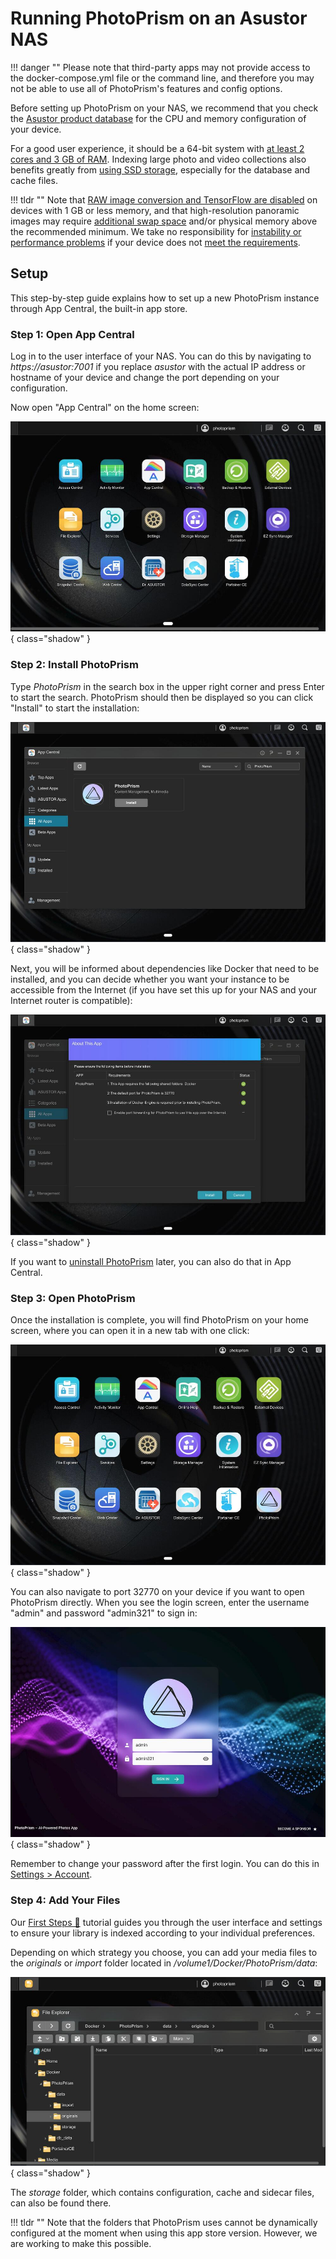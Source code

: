 # Running PhotoPrism on an Asustor NAS

!!! danger ""
    Please note that third-party apps may not provide access to the docker-compose.yml file or the command line, and therefore you may not be able to use all of PhotoPrism's features and config options.

Before setting up PhotoPrism on your NAS, we recommend that you check the [Asustor product database](https://www.asustor.com/en/product/product_list) for the CPU and memory configuration of your device.

For a good user experience, it should be a 64-bit system with [at least 2 cores and 3 GB of RAM](../index.md#system-requirements). Indexing large photo and video collections also benefits greatly from [using SSD storage](../troubleshooting/performance.md#storage), especially for the database and cache files.

!!! tldr ""
    Note that [RAW image conversion and TensorFlow are disabled](../../user-guide/settings/advanced.md) on devices with 1 GB or less memory, and that high-resolution panoramic images may require [additional swap space](../troubleshooting/docker.md#adding-swap) and/or physical memory above the recommended minimum. We take no responsibility for [instability or performance problems](../troubleshooting/performance.md) if your device does not [meet the requirements](../index.md#system-requirements).

## Setup

This step-by-step guide explains how to set up a new PhotoPrism instance through App Central, the built-in app store.

### Step 1: Open App Central

Log in to the user interface of your NAS. You can do this by navigating to *https://asustor:7001* if you replace *asustor* with the actual IP address or hostname of your device and change the port depending on your configuration.

Now open "App Central" on the home screen:

![Screenshot](img/asustor/asustor-home.jpg){ class="shadow" }

### Step 2: Install PhotoPrism

Type *PhotoPrism* in the search box in the upper right corner and press Enter to start the search. PhotoPrism should then be displayed so you can click "Install" to start the installation:

![Screenshot](img/asustor/asustor-step-1.jpg){ class="shadow" }

Next, you will be informed about dependencies like Docker that need to be installed, and you can decide whether you want your instance to be accessible from the Internet (if you have set this up for your NAS and your Internet router is compatible):

![Screenshot](img/asustor/asustor-step-2.jpg){ class="shadow" }

If you want to [uninstall PhotoPrism](img/asustor/asustor-step-3.jpg) later, you can also do that in App Central.

### Step 3: Open PhotoPrism

Once the installation is complete, you will find PhotoPrism on your home screen, where you can open it in a new tab with one click:

![Screenshot](img/asustor/asustor-step-4.jpg){ class="shadow" }

You can also navigate to port 32770 on your device if you want to open PhotoPrism directly.
When you see the login screen, enter the username "admin" and password "admin321" to sign in:

![Screenshot](img/asustor/asustor-login.jpg){ class="shadow" }

Remember to change your password after the first login. You can do this in [Settings > Account](../../user-guide/settings/account.md#change-password).

### Step 4: Add Your Files

Our [First Steps 👣](../../user-guide/first-steps.md) tutorial guides you through the user interface and settings to ensure your library is indexed according to your individual preferences.

Depending on which strategy you choose, you can add your media files to the *originals* or *import* folder located in */volume1/Docker/PhotoPrism/data*:

![Screenshot](img/asustor/asustor-folder.jpg){ class="shadow" }

The *storage* folder, which contains configuration, cache and sidecar files, can also be found there.

!!! tldr ""
    Note that the folders that PhotoPrism uses cannot be dynamically configured at the moment when using this app store version. However, we are working to make this possible.
